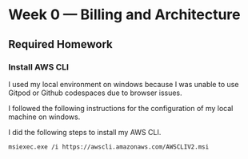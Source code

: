 # Week 0 — Billing and Architecture

## Required Homework

### Install AWS CLI

I used my local environment on windows because I was unable to use Gitpod or Github codespaces due to browser issues.

I followed the following instructions for the configuration of my local machine on windows.

I did the following steps to install my AWS CLI.
```
msiexec.exe /i https://awscli.amazonaws.com/AWSCLIV2.msi
```


